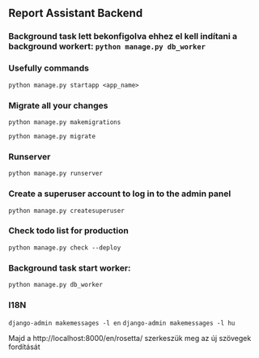 ## Report Assistant Backend

### Background task lett bekonfigolva ehhez el kell indítani a background workert: `python manage.py db_worker`

### Usefully commands
`python manage.py startapp <app_name>`

### Migrate all your changes

`python manage.py makemigrations`

`python manage.py migrate`

### Runserver

`python manage.py runserver`


### Create a superuser account to log in to the admin panel
`python manage.py createsuperuser`

### Check todo list for production
`python manage.py check --deploy`


### Background task start worker:
`python manage.py db_worker`


### I18N
`django-admin makemessages -l en`
`django-admin makemessages -l hu`

Majd a http://localhost:8000/en/rosetta/ szerkeszük meg az új szövegek fordítását
